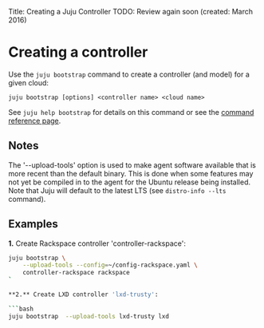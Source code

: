 Title: Creating a Juju Controller
TODO: Review again soon (created: March 2016)


# Creating a controller

Use the `juju bootstrap` command to create a controller (and model) for a given
cloud:

`juju bootstrap [options] <controller name> <cloud name>`

See `juju help bootstrap` for details on this command or see the
[command reference page](./commands.html#juju-bootstrap).


## Notes

The '--upload-tools' option is used to make agent software available that is
more recent than the default binary. This is done when some features may not
yet be compiled in to the agent for the Ubuntu release being installed. Note
that Juju will default to the latest LTS (see `distro-info --lts` command).


## Examples

**1.** Create Rackspace controller 'controller-rackspace':

```bash
juju bootstrap \
	--upload-tools --config=~/config-rackspace.yaml \
	controller-rackspace rackspace
`

**2.** Create LXD controller 'lxd-trusty':

```bash
juju bootstrap  --upload-tools lxd-trusty lxd
```
